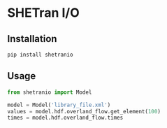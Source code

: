 # SHETran I/O

## Installation

```
pip install shetranio
```

## Usage

```python
from shetranio import Model

model = Model('library_file.xml')
values = model.hdf.overland_flow.get_element(100)
times = model.hdf.overland_flow.times

```
